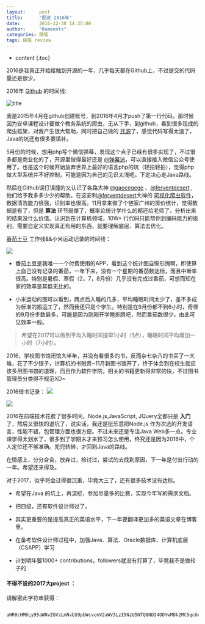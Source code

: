 ```yaml
---
layout:     post
title:      "图说 2016年"
date:       2016-12-30 14:35:00
author:     "Romennts"
categories: 随笔
tags: 随笔 review
---
```


* content
{:toc}

2016是我真正开始接触到开源的一年，几乎每天都在Github上，不过提交的代码量还是很少。

2016年 [Github](https://github.com/cncoder) 的时间线:

![title](https://yicodes.com/img/review/gitcon.png)

我是2015年4月在github创建账号，到2016年4月才push了第一行代码，那时候因为安卓课程设计要做个教务系统的爬虫，无从下手，到github，看到很多现成的爬虫框架，对我产生很大帮助，同时把自己做的 [开源](https://github.com/cncoder/mysiseLogin)了，感觉代码写得太渣了，Java的坑还有很多要填补。




5月份的时候，想用php写个微信弹幕，发现这个点子已经有很多实现了，不过很多都是商业化的了，开源里做得最好还是 [@弹幕派](https://github.com/DanmakuPie)，可以直接接入微信公众号使用了。也是这个时候开始放弃世界上最好的语言php的坑（轻拍轻拍），觉得php做大型系统并不好控制，可能是因为自己的见识太浅吧。下定决心走Java路线。

然后在Github误打误撞的又认识了各路大神 [@gaocegege](https://github.com/gaocegege)  、[@ferventdesert](https://github.com/ferventdesert) , 他们给予我多多少少的帮助。在这安利[@ferventdesert](https://github.com/ferventdesert)大神的 [可视化爬虫软件](https://github.com/ferventdesert/Hawk)，数据清洗能力很强，识别率也很高。11月拿来做了个链家广州的房价统计，觉得数据是有了，但是 **算法** 环节弱爆了，概率论统计学什么的都还给老师了，分析出来的结果没什么价值。认识到在计算机领域，10W+ 行代码只能帮你到编码能力的级别，需要自定义实现真正有用的东西，就要理解底层、算法去优化。

[番茄土豆](https://pomotodo.com/intl/zh-CN/) 工作线&&小米运动记录的时间线：

![](https://yicodes.com/img/review/todo.jpg)

* 番茄土豆是我唯一一个付费使用的APP，看到这个统计图自惭形愧啊，即使算上自己没有记录的番茄，一年下来，没有一个星期的番茄数达标，而且中断率很高。特别是暑假、寒假（2，7，8月份）几乎没有完成过番茄，可想而知在家的效率是其低无比的。

* 小米运动的图可以看到，两点后入睡的几多，平均睡眠时间太少了，差不多成为标准的搬运工了，然而我还只是个学生。特别是在9月份都不到6小时，奇怪的9月份步数最多，可能是因为刚刚开学瞎折腾吧，然而番茄数很少，由此可见效率一般。

> 希望在2017可以做到平均入睡时间提早1小时（1点），睡眠时间平均增加一小时（7小时）。

2016，学校图书馆闭馆大半年，并没有看很多的书，反而杂七杂八的书买了一大堆，花了不少银子，计算机的书贼贵~11月新图书馆开了，终于体会到在校生就应该多用图书馆的道理，而且作为软件学院，相关的书籍更新得非常的快，不过图书管理员分类得不规范XD~

2016借书记录：
![](https://yicodes.com/img/review/booklist1.png)


![](https://yicodes.com/img/review/booklist3.jpg)

2016在前端技术花费了很多时间，Node.js,JavaScript, JQuery全都只是 **入门** 了，然后又很快的退坑了，说实话，我还是挺乐意把Node.js 作为次选的开发语言，性能不错，包管理方面也很方便。不过未来还是专注Java Web多一点。专业课学得太划水了，很多到了学期末才来预习怎么使用，终究还是因为2016中，个人定位还不够准确。兜兜转转，才回到Java的路线。

在情感上，分分合合，放弃过，检讨过，尝试的去找到原因，下一年是付出行动的一年。希望还来得及。

对于2017，似乎将会过得很沉重，毕竟大三了，还有很多技术没有达标。

* 希望在Java 的坑上，再深挖，参加尽量多的比赛，实现今年写的需求文档。

* 把四级，还有软件设计师过了。

* 其实更重要的是提高真正的英语水平，下一年要翻译更加多的英语文章在博客里。

* 在备考软件设计师过程中，加强Java、算法、Oracle数据库、计算机底层（CSAPP）学习

* 计划明年要1000+ contributions，followers就没有打算了，毕竟我不是做轮子的

#### 不得不说的2017大project ：

请解密此字符串获得：

```

aHR0cHM6Ly95aWNvZGVzLmNvbS9pbWcvcmV2aWV3LzI5NzU5NTQ0NDI4ODYwMDk2MC5qcGc=

```
